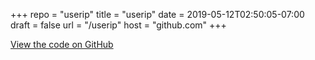 +++
repo = "userip"
title = "userip"
date = 2019-05-12T02:50:05-07:00
draft = false
url = "/userip"
host = "github.com"
+++

[View the code on GitHub](https://github.com/impractical/userip)
